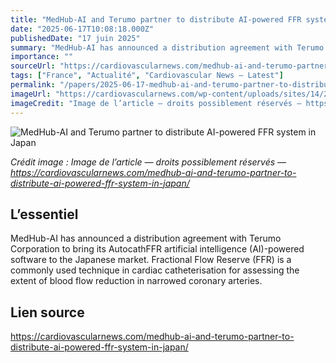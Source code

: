 ```yaml
---
title: "MedHub-AI and Terumo partner to distribute AI-powered FFR system in Japan"
date: "2025-06-17T10:08:18.000Z"
publishedDate: "17 juin 2025"
summary: "MedHub-AI has announced a distribution agreement with Terumo Corporation to bring its AutocathFFR artificial intelligence (AI)-powered software to the Japanese market. Fractional Flow Reserve (FFR) is a commonly used technique in cardiac catheterisation for assessing the extent of blood flow reduction in narrowed coronary arteries."
importance: ""
sourceUrl: "https://cardiovascularnews.com/medhub-ai-and-terumo-partner-to-distribute-ai-powered-ffr-system-in-japan/"
tags: ["France", "Actualité", "Cardiovascular News — Latest"]
permalink: "/papers/2025-06-17-medhub-ai-and-terumo-partner-to-distribute-ai-powered-ffr-system-in-japan"
imageUrl: "https://cardiovascularnews.com/wp-content/uploads/sites/14/2025/06/Terumo_MedHub_AutocathFFR-scaled.jpg"
imageCredit: "Image de l’article — droits possiblement réservés — https://cardiovascularnews.com/medhub-ai-and-terumo-partner-to-distribute-ai-powered-ffr-system-in-japan/"
---
```


![MedHub-AI and Terumo partner to distribute AI-powered FFR system in Japan](https://cardiovascularnews.com/wp-content/uploads/sites/14/2025/06/Terumo_MedHub_AutocathFFR-scaled.jpg)

*Crédit image : Image de l’article — droits possiblement réservés — https://cardiovascularnews.com/medhub-ai-and-terumo-partner-to-distribute-ai-powered-ffr-system-in-japan/*

## L’essentiel

MedHub-AI has announced a distribution agreement with Terumo Corporation to bring its AutocathFFR artificial intelligence (AI)-powered software to the Japanese market. Fractional Flow Reserve (FFR) is a commonly used technique in cardiac catheterisation for assessing the extent of blood flow reduction in narrowed coronary arteries.

## Lien source

https://cardiovascularnews.com/medhub-ai-and-terumo-partner-to-distribute-ai-powered-ffr-system-in-japan/
